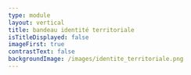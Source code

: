 ```yaml
---
type: module
layout: vertical
title: bandeau identité territoriale
isTitleDisplayed: false
imageFirst: true
contrastText: false
backgroundImage: /images/identite_territoriale.png
---
```

# 
# 
# 
# 
# 
# 
# 
# 
# 
# 
# 
# 
# 